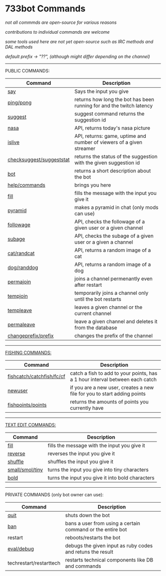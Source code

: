 # 733bot Commands

_not all commmds are open-source for various reasons_

_contributions to individual commands are welcome_

_some tools used here are not yet open-source such as IRC methods and DAL methods_

_default prefix -> "??", (although might differ depending on the channel)_

---

PUBLIC COMMANDS:

| Command                                              | Description                                                          |
| ---------------------------------------------------- | -------------------------------------------------------------------- |
| [say](./commandSay.rb)                               | Says the input you give                                              |
| [ping/pong](./commandPing.rb)                        | returns how long the bot has been running for and the twitch latency |
| [suggest](./commandSuggest.rb)                       | suggest command returns the suggestion id                            |
| [nasa](./commandNasa.rb)                             | API, returns today's nasa picture                                    |
| [islive](./commandIsLive.rb)                         | API, returns: game, uptime and number of viewers of a given streamer |
| [checksuggest/suggeststat](./commandSuggestCheck.rb) | returns the status of the suggestion with the given suggestion id    |
| [bot](./commandBot.rb)                               | returns a short description about the bot                            |
| [help/commands](./commandHelp.rb)                    | brings you here                                                      |
| [fill](./commandFill.rb)                             | fills the message with the input you give it                         |
| [pyramid](./commandPyramid.rb)                       | makes a pyramid in chat (only mods can use)                          |
| [followage](./commandFollowage.rb)                   | API, checks the followage of a given user or a given channel         |
| [subage](./commandSubage.rb)                         | API, checks the subage of a given user or a given a channel          |
| [cat/randcat](./commandCat.rb)                       | API, returns a random image of a cat                                 |
| [dog/randdog](./commandDog.rb)                       | API, returns a random image of a dog                                 |
| [permajoin](./commandPermaJoin.rb)                   | joins a channel permenantly even after restart                       |
| [tempjoin](./commandTempJoin.rb)                     | temporarily joins a channel only until the bot restarts              |
| [templeave](./commandTempLeave.rb)                   | leaves a given channel or the current channel                        |
| [permaleave](./commandPermaLeave.rb)                 | leave a given channel and deletes it from the database               |
| [changeprefix/prefix](./commandChangePrefix.rb)      | changes the prefix of the channel                                    |

---

[FISHING COMMANDS:](./FishCommands/)

| Command                                                         | Description                                                                  |
| --------------------------------------------------------------- | ---------------------------------------------------------------------------- |
| [fishcatch/catchfish/fc/cf](./FishCommands/commandFishCatch.rb) | catch a fish to add to your points, has a 1 hour interval between each catch |
| [newuser](./FishCommands/commandNewUser.rb)                     | if you are a new user, creates a new file for you to start adding points     |
| [fishpoints/points](./FishCommands/commandFishPoints.rb)        | returns the amounts of points you currently have                             |

---

[TEXT EDIT COMMANDS:](./TextEdit/)

| Command                                               | Description                                      |
| ----------------------------------------------------- | ------------------------------------------------ |
| [fill](./TextEditCommands/commandFill.rb)             | fills the message with the input you give it     |
| [reverse](./TextEditCommands/commandReverse.rb)       | reverses the input you give it                   |
| [shuffle](./TextEditCommands/commandShuffle.rb)       | shuffles the input you give it                   |
| [small/smol/tiny](./TextEditCommands/commandSmall.rb) | turns the input you give into tiny characters    |
| [bold](./TextEditCommands/commandBold.rb)             | turns the input you give it into bold characters |

---

PRIVATE COMMANDS (only bot owner can use):

| Command                        | Description                                                |
| ------------------------------ | ---------------------------------------------------------- |
| [quit](./commandQuit.rb)       | shuts down the bot                                         |
| [ban](./commandBan.rb)         | bans a user from using a certain command or the entire bot |
| restart                        | reboots/restarts the bot                                   |
| [eval/debug](./commandEval.rb) | debugs the given input as ruby codes and retuns the result |
| techrestart/restarttech        | restarts technical components like DB and commands         |
